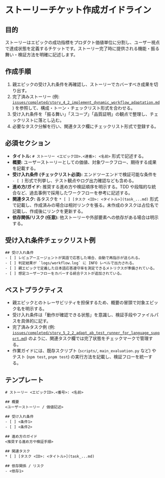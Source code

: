 # ストーリーチケット作成ガイドライン

## 目的
ストーリーはエピックの成功指標をプロダクト価値単位に分割し、ユーザー視点で達成状態を定義するチケットです。ストーリー完了時に提供される機能・振る舞い・検証方法を明確に記述します。

## 作成手順
1. 親エピックの受け入れ条件を再確認し、ストーリーでカバーすべき成果を切り出す。
2. 完了済みストーリー (例: [`issues/completed/story_4_2_implement_dynamic_workflow_adaptation.md`](completed/story_4_2_implement_dynamic_workflow_adaptation.md)) を参照して、構成・トーン・チェックリスト形式を合わせる。
3. 受け入れ条件を「振る舞い」「スコープ」「品質証明」の観点で整理し、チェックリストに落とし込む。
4. 必要なタスク分解を行い、関連タスク欄にチェックリスト形式で登録する。

## 必須セクション
- **タイトル:** `# ストーリー <エピックID>.<連番>: <名前>` 形式で記述する。
- **概要:** ユーザーストーリーとしての価値、対象ワークフロー、期待する成果を記載する。
- **受け入れ条件 (チェックリスト必須):** エンドツーエンドで検証可能な条件を `- [ ]` 形式で列挙し、テスト観点やログ出力確認なども含める。
- **進め方/ガイド:** 推奨する進め方や検証順序を明示する。TDD や段階的な統合など、過去事例で採用したワークフローを参考に記述する。
- **関連タスク:** 各タスクを `* [ ] [タスク <ID>: <タイトル>](task_...md)` 形式で記載し、作成済みの場合は相対リンクを張る。未作成のタスクは占位名で記載し、作成後にリンクを更新する。
- **依存関係/リスク (任意):** 他ストーリーや外部要素への依存がある場合は明示する。

## 受け入れ条件チェックリスト例
```
## 受け入れ条件
- [ ] レビュアーエージェントが英語で応答した場合、自動で再指示が送られる。
- [ ] 判定結果が `logs/workflow.log` に INFO レベルで出力される。
- [ ] 親エピックで定義した日本語応答遵守率を測定できるメトリクスが準備されている。
- [ ] 想定ユーザーフローをカバーする統合テストが追加されている。
```

## ベストプラクティス
- 親エピックとのトレーサビリティを担保するため、概要の冒頭で対象エピック名を明示する。
- 受け入れ条件は「動作が確認できる状態」を意識し、検証手段やファイルパスを具体的に記す。
- 完了済みタスク例 (例: [`issues/completed/story_5_2_2_adapt_ab_test_runner_for_language_support.md`](completed/story_5_2_2_adapt_ab_test_runner_for_language_support.md)) のように、関連タスク欄では完了状態をチェックマークで管理する。
- 作業ガイドには、既存スクリプト (`scripts/`, `main_evaluation.py` など) やテスト (`npm test`, `pnpm test`) の実行方法を記載し、検証フローを統一する。

## テンプレート
```
# ストーリー <エピックID>.<番号>: <名前>

## 概要
<ユーザーストーリー / 価値記述>

## 受け入れ条件
- [ ] <条件1>
- [ ] <条件2>

## 進め方のガイド
<推奨する進め方や検証手順>

## 関連タスク
* [ ] [タスク <ID>: <タイトル>](task_...md)

## 依存関係 / リスク
- <依存1>
```
